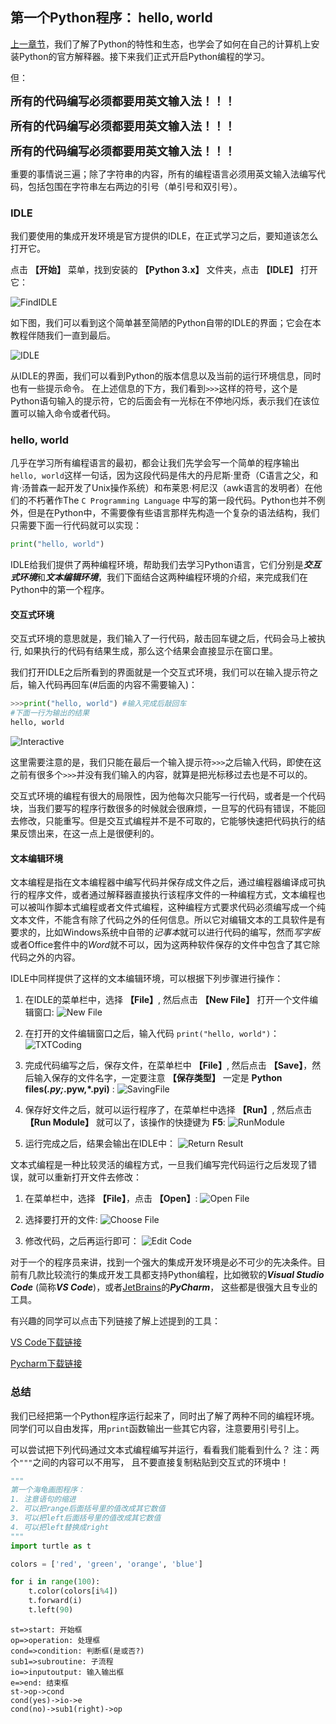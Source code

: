 ## 第一个Python程序： hello, world

[上一章节](.././01.Python简介/Python简介.md)，我们了解了Python的特性和生态，也学会了如何在自己的计算机上安装Python的官方解释器。接下来我们正式开启Python编程的学习。

但：

<font size="4">**所有的代码编写必须都要用英文输入法！！！**</font>

<font size="4">**所有的代码编写必须都要用英文输入法！！！**</font>

<font size="4">**所有的代码编写必须都要用英文输入法！！！**</font>

重要的事情说三遍；除了字符串的内容，所有的编程语言必须用英文输入法编写代码，包括包围在字符串左右两边的引号（单引号和双引号）。

### IDLE

我们要使用的集成开发环境是官方提供的IDLE，在正式学习之后，要知道该怎么打开它。

点击 **【开始】** 菜单，找到安装的 **【Python 3.x】** 文件夹，点击 **【IDLE】** 打开它：

![FindIDLE](./images/FindIDLE.png)

如下图，我们可以看到这个简单甚至简陋的Python自带的IDLE的界面；它会在本教程伴随我们一直到最后。

![IDLE](./images/IDLE.png)

从IDLE的界面，我们可以看到Python的版本信息以及当前的运行环境信息，同时也有一些提示命令。
在上述信息的下方，我们看到`>>>`这样的符号，这个是Python语句输入的提示符，它的后面会有一光标在不停地闪烁，表示我们在该位置可以输入命令或者代码。

### hello, world

几乎在学习所有编程语言的最初，都会让我们先学会写一个简单的程序输出`hello, world`这样一句话，因为这段代码是伟大的丹尼斯·里奇（C语言之父，和肯·汤普森一起开发了Unix操作系统）和布莱恩·柯尼汉（awk语言的发明者）在他们的不朽著作The `C Programming Language` 中写的第一段代码。Python也并不例外，但是在Python中，不需要像有些语言那样先构造一个复杂的语法结构，我们只需要下面一行代码就可以实现：

```Python
print("hello, world")
```

IDLE给我们提供了两种编程环境，帮助我们去学习Python语言，它们分别是***交互式环境***和***文本编辑环境***，我们下面结合这两种编程环境的介绍，来完成我们在Python中的第一个程序。

#### 交互式环境

交互式环境的意思就是，我们输入了一行代码，敲击回车键之后，代码会马上被执行, 如果执行的代码有结果生成，那么这个结果会直接显示在窗口里。

我们打开IDLE之后所看到的界面就是一个交互式环境，我们可以在输入提示符之后，输入代码再回车(#后面的内容不需要输入)：

```Python
>>>print("hello, world") #输入完成后敲回车
#下面一行为输出的结果
hello, world
```

![Interactive](./images/Interactive.png)

这里需要注意的是，我们只能在最后一个输入提示符`>>>`之后输入代码，即使在这之前有很多个`>>>`并没有我们输入的内容，就算是把光标移过去也是不可以的。

交互式环境的编程有很大的局限性，因为他每次只能写一行代码，或者是一个代码块，当我们要写的程序行数很多的时候就会很麻烦，一旦写的代码有错误，不能回去修改，只能重写。但是交互式编程并不是不可取的，它能够快速把代码执行的结果反馈出来，在这一点上是很便利的。

#### 文本编辑环境

文本编程是指在文本编程器中编写代码并保存成文件之后，通过编程器编译成可执行的程序文件，或者通过解释器直接执行该程序文件的一种编程方式，文本编程也可以被叫作脚本式编程或者文件式编程，这种编程方式要求代码必须编写成一个纯文本文件，不能含有除了代码之外的任何信息。所以它对编辑文本的工具软件是有要求的，比如Windows系统中自带的*记事本*就可以进行代码的编写，然而*写字板*或者Office套件中的*Word*就不可以，因为这两种软件保存的文件中包含了其它除代码之外的内容。

IDLE中同样提供了这样的文本编辑环境，可以根据下列步骤进行操作：

1. 在IDLE的菜单栏中，选择 **【File】**, 然后点击 **【New File】** 打开一个文件编辑窗口:
![New File](./images/NewFile.png)

2. 在打开的文件编辑窗口之后，输入代码 `print("hello, world")`：
![TXTCoding](./images/TXTCoding.png)

3. 完成代码编写之后，保存文件，在菜单栏中 **【File】**, 然后点击 **【Save】**，然后输入保存的文件名字，一定要注意 **【保存类型】** 一定是 **Python files(*.py;*.pyw,*.pyi)** :
![SavingFile](./images/SavingFile.png)

4. 保存好文件之后，就可以运行程序了，在菜单栏中选择 **【Run】**, 然后点击 **【Run Module】** 就可以了，该操作的快捷键为 **F5**:
![RunModule](./images/RunModule.png)

5. 运行完成之后，结果会输出在IDLE中：
![Return Result](./images/ReturnResult.png)

文本式编程是一种比较灵活的编程方式，一旦我们编写完代码运行之后发现了错误，就可以重新打开文件去修改：

1. 在菜单栏中，选择 **【File】**，点击 **【Open】**:
![Open File](./images/OpenFile.png)

2. 选择要打开的文件:
![Choose File](./images/ChooseFile.png)

3. 修改代码，之后再运行即可：
![Edit Code](./images/EditCode.png)


对于一个的程序员来讲，找到一个强大的集成开发环境是必不可少的先决条件。目前有几款比较流行的集成开发工具都支持Python编程，比如微软的***Visual Studio Code*** (简称***VS Code***)，或者[JetBrains](https://www.jetbrains.com/)的***PyCharm***， 这些都是很强大且专业的工具。

有兴趣的同学可以点击下列链接了解上述提到的工具：

[VS Code下载链接](https://code.visualstudio.com/)

[Pycharm下载链接](https://www.jetbrains.com/pycharm/download/)


### 总结

我们已经把第一个Python程序运行起来了，同时出了解了两种不同的编程环境。同学们可以自由发挥，用`print`函数输出一些其它内容，注意要用引号引上。

可以尝试把下列代码通过文本式编程编写并运行，看看我们能看到什么？
注：两个`"""`之间的内容可以不用写， 且不要直接复制粘贴到交互式的环境中！

```Python
"""
第一个海龟画图程序：
1. 注意语句的缩进
2. 可以把range后面括号里的值改成其它数值
3. 可以把left后面括号里的值改成其它数值
4. 可以把left替换成right
"""
import turtle as t

colors = ['red', 'green', 'orange', 'blue']

for i in range(100):
    t.color(colors[i%4])
    t.forward(i)
    t.left(90)
```

```flow
st=>start: 开始框
op=>operation: 处理框
cond=>condition: 判断框(是或否?)
sub1=>subroutine: 子流程
io=>inputoutput: 输入输出框
e=>end: 结束框
st->op->cond
cond(yes)->io->e
cond(no)->sub1(right)->op
```